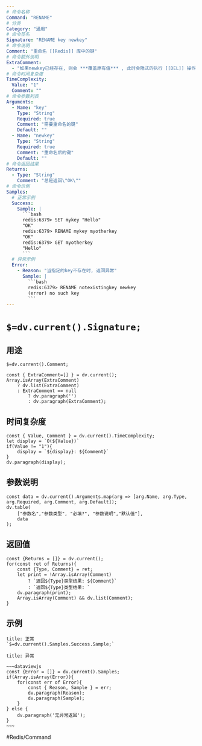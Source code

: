 ```yaml
---
# 命令名称
Command: "RENAME"
# 分类
Category: "通用"
# 命令签名
Signature: "RENAME key newkey"
# 命令说明
Comment: "重命名 [[Redis]] 库中的键"
# 命令额外说明
ExtraComment:
  - "如果newkey已经存在, 则会 ***覆盖原有值*** , 此时会隐式的执行 [[DEL]] 操作, 如果被删除的原始值较大, 可能会出现性能问题, 需要注意"
# 命令时间复杂度
TimeComplexity:
  Value: "1"
  Comment: ""
# 命令参数列表
Arguments:
  - Name: "key"
    Type: "String"
    Required: true
    Comment: "需要重命名的键"
    Default: ""
  - Name: "newkey"
    Type: "String"
    Required: true
    Comment: "重命名后的键"
    Default: ""
# 命令返回结果
Returns:
  - Type: "String"
    Comment: "总是返回\"OK\""
# 命令示例
Samples:
  # 正常示例
  Success:
    Sample: |
      ```bash
      redis:6379> SET mykey "Hello"
      "OK"
      redis:6379> RENAME mykey myotherkey
      "OK"
      redis:6379> GET myotherkey
      "Hello"
      ```
  # 异常示例
  Error:
    - Reason: "当指定的key不存在时, 返回异常"
      Sample: |
        ```bash
        redis:6379> RENAME notexistingkey newkey
        (error) no such key
        ``` 
---
```


# `$=dv.current().Signature;`

## 用途
`$=dv.current().Comment;`

```dataviewjs
const { ExtraComment=[] } = dv.current();
Array.isArray(ExtraComment) 
	? dv.list(ExtraComment) 
	: ExtraComment == null 
		? dv.paragraph('') 
		: dv.paragraph(ExtraComment);
```

## 时间复杂度
```dataviewjs
const { Value, Comment } = dv.current().TimeComplexity;
let display = `O(${Value})`
if(Value != "1"){
	display = `${display}: ${Comment}`
}
dv.paragraph(display);
```

## 参数说明
```dataviewjs
const data = dv.current().Arguments.map(arg => [arg.Name, arg.Type, arg.Required, arg.Comment, arg.Default]);
dv.table(
	["参数名","参数类型", "必填?", "参数说明","默认值"],
	data
);
```

## 返回值
```dataviewjs
const {Returns = []} = dv.current();
for(const ret of Returns){
	const {Type, Comment} = ret;
	let print = !Array.isArray(Comment) 
		? `返回${Type}类型结果: ${Comment}`
		: `返回${Type}类型结果: `
	dv.paragraph(print);
	Array.isArray(Comment) && dv.list(Comment);
}
```

## 示例
```ad-success
title: 正常
`$=dv.current().Samples.Success.Sample;`
```

```ad-danger
title: 异常

~~~dataviewjs
const {Error = []} = dv.current().Samples;
if(Array.isArray(Error)){
	for(const err of Error){
		const { Reason, Sample } = err;
		dv.paragraph(Reason);
		dv.paragraph(Sample);
	}
} else {
	dv.paragraph('无异常返回');
}
~~~

```

#Redis/Command 